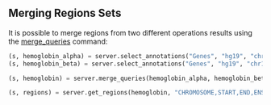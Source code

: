 ## Merging Regions Sets

It is possible to merge regions from two different operations results using the [merge_queries](http://deepblue.mpi-inf.mpg.de/api.html#api-merge_queries) command:

```python
(s, hemoglobin_alpha) = server.select_annotations("Genes", "hg19", "chr16", 222845, 227521,  user_key)
(s, hemoglobin_beta) = server.select_annotations("Genes", "hg19", "chr11", 5246693, 5250625, user_key)

(s, hemoglobin) = server.merge_queries(hemoglobin_alpha, hemoglobin_beta, user_key)

(s, regions) = server.get_regions(hemoglobin, "CHROMOSOME,START,END,ENSEMBLE_ID,VALUE,STRAND", user_key)
```